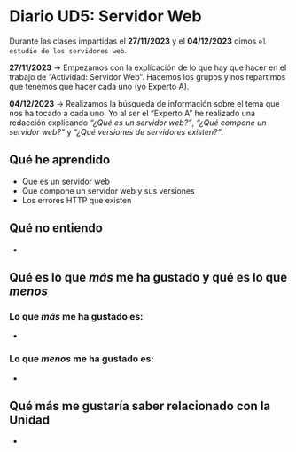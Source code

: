 # Diario UD5: Servidor Web
Durante las clases impartidas el **27/11/2023** y el **04/12/2023** dimos `el estudio de los servidores web`.

**27/11/2023** -> Empezamos con la explicación de lo que hay que hacer en el trabajo de “Actividad: Servidor Web”. Hacemos los grupos y nos repartimos que tenemos que hacer cada uno (yo Experto A).

**04/12/2023** -> Realizamos la búsqueda de información sobre el tema que nos ha tocado a cada uno. Yo al ser el “Experto A” he realizado una redacción explicando _“¿Qué es un servidor web?”_, _“¿Qué compone un servidor web?”_ y _“¿Qué versiones de servidores existen?”_.

## **Qué he aprendido**
- Que es un servidor web
- Que compone un servidor web y sus versiones
- Los errores HTTP que existen

## **Qué no entiendo**
- 

## **Qué es lo que _más_ me ha gustado y qué es lo que _menos_**
### **Lo que _más_ me ha gustado es:**
- 

### **Lo que _menos_ me ha gustado es:**
- 

## **Qué más me gustaría saber relacionado con la Unidad**
- 
